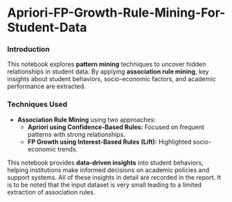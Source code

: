 # Apriori-FP-Growth-Rule-Mining-For-Student-Data

### **Introduction**  

This notebook explores **pattern mining** techniques to uncover hidden relationships in student data. By applying **association rule mining**, key insights about student behaviors, socio-economic factors, and academic performance are extracted.   

### **Techniques Used**  
- **Association Rule Mining** using two approaches:  
  - **Apriori using Confidence-Based Rules:** Focused on frequent patterns with strong relationships.  
  - **FP Growth using Interest-Based Rules (Lift):** Highlighted socio-economic trends.  

This notebook provides **data-driven insights** into student behaviors, helping institutions make informed decisions on academic policies and support systems. All of these insights in detail are recorded in the report. It is to be noted that the input dataset is very small leading to a limited extraction of association rules.
